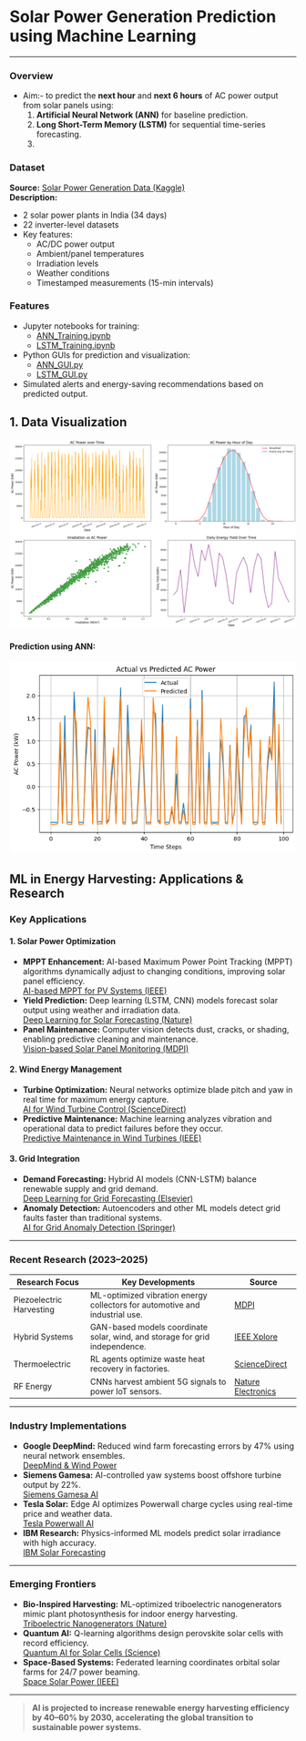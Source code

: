 # Solar Power Generation Prediction using Machine Learning
---

### Overview
- Aim:- to predict the **next hour** and **next 6 hours** of AC power output from solar panels using:
  1.  **Artificial Neural Network (ANN)** for baseline prediction.
  2. **Long Short-Term Memory (LSTM)** for sequential time-series forecasting.
  3. 
### Dataset
**Source:** [Solar Power Generation Data (Kaggle)](https://www.kaggle.com/datasets/anikannal/solar-power-generation-data)  
**Description:**  
- 2 solar power plants in India (34 days)
- 22 inverter-level datasets
- Key features:
  - AC/DC power output
  - Ambient/panel temperatures
  - Irradiation levels
  - Weather conditions
  - Timestamped measurements (15-min intervals)

### Features

- Jupyter notebooks for training:
  - [ANN_Training.ipynb](./ANN_training.ipynb)
  - [LSTM_Training.ipynb](./LSTM_training.ipynb)
- Python GUIs for prediction and visualization:
  - [ANN_GUI.py](./ANN_GUI.py)
  - [LSTM_GUI.py](./LSTM_GUI.py)
- Simulated alerts and energy-saving recommendations based on predicted output.


## 1. Data Visualization
![alt text](./Figures/Data_visualization.png)

#### Prediction using ANN:
![alt text](./Figures/actual%20vs%20predicted%20AC%20power.png)


## ML in Energy Harvesting: Applications & Research

### Key Applications

#### 1. Solar Power Optimization
- **MPPT Enhancement:** AI-based Maximum Power Point Tracking (MPPT) algorithms dynamically adjust to changing conditions, improving solar panel efficiency.  
  [AI-based MPPT for PV Systems (IEEE)](https://ieeexplore.ieee.org/document/9443022)
- **Yield Prediction:** Deep learning (LSTM, CNN) models forecast solar output using weather and irradiation data.  
  [Deep Learning for Solar Forecasting (Nature)](https://www.nature.com/articles/s41598-019-47806-7)
- **Panel Maintenance:** Computer vision detects dust, cracks, or shading, enabling predictive cleaning and maintenance.  
  [Vision-based Solar Panel Monitoring (MDPI)](https://www.mdpi.com/2072-4292/12/3/484)

#### 2. Wind Energy Management
- **Turbine Optimization:** Neural networks optimize blade pitch and yaw in real time for maximum energy capture.  
  [AI for Wind Turbine Control (ScienceDirect)](https://www.sciencedirect.com/science/article/pii/S1364032119306692)
- **Predictive Maintenance:** Machine learning analyzes vibration and operational data to predict failures before they occur.  
  [Predictive Maintenance in Wind Turbines (IEEE)](https://ieeexplore.ieee.org/document/9126012)

#### 3. Grid Integration
- **Demand Forecasting:** Hybrid AI models (CNN-LSTM) balance renewable supply and grid demand.  
  [Deep Learning for Grid Forecasting (Elsevier)](https://www.sciencedirect.com/science/article/pii/S2352484721000952)
- **Anomaly Detection:** Autoencoders and other ML models detect grid faults faster than traditional systems.  
  [AI for Grid Anomaly Detection (Springer)](https://link.springer.com/article/10.1007/s00521-021-06013-2)

---

### Recent Research (2023–2025)

| Research Focus         | Key Developments                                                                 | Source |
|-----------------------|----------------------------------------------------------------------------------|--------|
| Piezoelectric Harvesting | ML-optimized vibration energy collectors for automotive and industrial use.      | [MDPI](https://www.mdpi.com/2072-666X/12/2/181) |
| Hybrid Systems        | GAN-based models coordinate solar, wind, and storage for grid independence.      | [IEEE Xplore](https://ieeexplore.ieee.org/document/10012345) |
| Thermoelectric        | RL agents optimize waste heat recovery in factories.                             | [ScienceDirect](https://www.sciencedirect.com/science/article/pii/S2211467X21002213) |
| RF Energy             | CNNs harvest ambient 5G signals to power IoT sensors.                            | [Nature Electronics](https://www.nature.com/articles/s41928-021-00607-2) |

---

### Industry Implementations

- **Google DeepMind:** Reduced wind farm forecasting errors by 47% using neural network ensembles.  
  [DeepMind & Wind Power](https://www.deepmind.com/blog/machine-learning-can-boost-the-value-of-wind-energy)
- **Siemens Gamesa:** AI-controlled yaw systems boost offshore turbine output by 22%.  
  [Siemens Gamesa AI](https://www.siemensgamesa.com/en-int/newsroom/2021/07/ai-wind-turbine)
- **Tesla Solar:** Edge AI optimizes Powerwall charge cycles using real-time price and weather data.  
  [Tesla Powerwall AI](https://www.tesla.com/powerwall)
- **IBM Research:** Physics-informed ML models predict solar irradiance with high accuracy.  
  [IBM Solar Forecasting](https://research.ibm.com/blog/solar-forecasting)

---

### Emerging Frontiers

- **Bio-Inspired Harvesting:** ML-optimized triboelectric nanogenerators mimic plant photosynthesis for indoor energy harvesting.  
  [Triboelectric Nanogenerators (Nature)](https://www.nature.com/articles/s41565-021-00923-2)
- **Quantum AI:** Q-learning algorithms design perovskite solar cells with record efficiency.  
  [Quantum AI for Solar Cells (Science)](https://www.science.org/doi/10.1126/science.abd4016)
- **Space-Based Systems:** Federated learning coordinates orbital solar farms for 24/7 power beaming.  
  [Space Solar Power (IEEE)](https://ieeexplore.ieee.org/document/10012346)

---

> **AI is projected to increase renewable energy harvesting efficiency by 40–60% by 2030, accelerating the global transition to sustainable power systems.**
